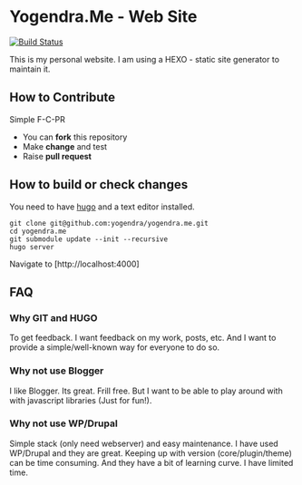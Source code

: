 # Yogendra.Me - Web Site

[![Build Status](https://travis-ci.org/yogendra/yogendra.me.svg?branch=master)](https://travis-ci.org/yogendra/yogendra.me)

This is my personal website. I am using a HEXO - static site generator to
maintain it.

## How to Contribute

Simple F-C-PR

- You can **fork** this repository
- Make **change** and test
- Raise **pull request**

## How to build or check changes

You need to have [hugo](https://gohugo.io/) and a text editor installed.

```shell
git clone git@github.com:yogendra/yogendra.me.git
cd yogendra.me
git submodule update --init --recursive
hugo server
```

Navigate to [http://localhost:4000]

## FAQ

### Why GIT and HUGO

To get feedback. I want feedback on my work, posts, etc. And I want to provide a
simple/well-known way for everyone to do so.

### Why not use Blogger

I like Blogger. Its great. Frill free. But I want to be able to play around with
with javascript libraries (Just for fun!).

### Why not use WP/Drupal

Simple stack (only need webserver) and easy maintenance. I have used WP/Drupal
and they are great. Keeping up with version (core/plugin/theme) can be time
consuming. And they have a bit of learning curve. I have limited time.
